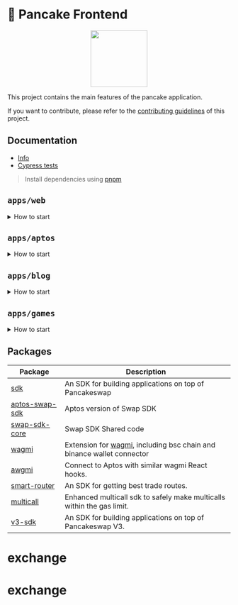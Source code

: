 # 🥞 Pancake Frontend

<p align="center">
  <a href="https://pancakeswap.finance">
      <img src="https://wripple.net/logo.png" height="128">
  </a>
</p>

This project contains the main features of the pancake application.

If you want to contribute, please refer to the [contributing guidelines](./CONTRIBUTING.md) of this project.

## Documentation

- [Info](doc/Info.md)
- [Cypress tests](doc/Cypress.md)

> Install dependencies using [pnpm](https://pnpm.io)

## `apps/web`

<details>
<summary>
How to start
</summary>

```sh
pnpm i
```

start the development server

```sh
pnpm dev
```

build with production mode

```sh
pnpm build

# start the application after build
pnpm start
```

</details>

## `apps/aptos`

<details>
<summary>
How to start
</summary>

```sh
pnpm dev:aptos
```

```sh
pnpm build:aptos
```

</details>

## `apps/blog`

<details>
<summary>
How to start
</summary>

```sh
pnpm dev:blog
```

```sh
pnpm build:blog
```

</details>

## `apps/games`

<details>
<summary>
How to start
</summary>

```sh
pnpm dev:games
```

```sh
pnpm build:games
```

</details>

## Packages

| Package                                    | Description                                                                                                 |
| ------------------------------------------ | ----------------------------------------------------------------------------------------------------------- |
| [sdk](/packages/swap-sdk)                  | An SDK for building applications on top of Pancakeswap                                                      |
| [aptos-swap-sdk](/packages/aptos-swap-sdk) | Aptos version of Swap SDK                                                                                   |
| [swap-sdk-core](/packages/swap-sdk-core)   | Swap SDK Shared code                                                                                        |
| [wagmi](/packages/wagmi)                   | Extension for [wagmi](https://github.com/wagmi-dev/wagmi), including bsc chain and binance wallet connector |
| [awgmi](/packages/awgmi)                   | Connect to Aptos with similar wagmi React hooks.                                                            |
| [smart-router](/packages/smart-router)     | An SDK for getting best trade routes.                                                                       |
| [multicall](/packages/multicall)           | Enhanced multicall sdk to safely make multicalls within the gas limit.                                      |
| [v3-sdk](/packages/v3-sdk)                 | An SDK for building applications on top of Pancakeswap V3.                                                  |
# exchange
# exchange
